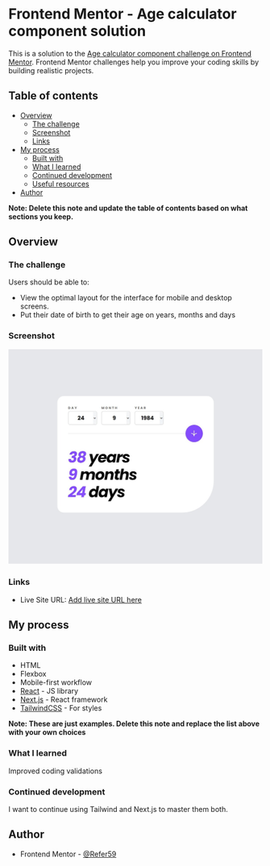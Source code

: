 # Frontend Mentor - Age calculator component solution

This is a solution to the [Age calculator component challenge on Frontend Mentor](https://www.frontendmentor.io/challenges/age-calculator-app-dF9DFFpj-Q). Frontend Mentor challenges help you improve your coding skills by building realistic projects. 

## Table of contents

- [Overview](#overview)
  - [The challenge](#the-challenge)
  - [Screenshot](#screenshot)
  - [Links](#links)
- [My process](#my-process)
  - [Built with](#built-with)
  - [What I learned](#what-i-learned)
  - [Continued development](#continued-development)
  - [Useful resources](#useful-resources)
- [Author](#author)

**Note: Delete this note and update the table of contents based on what sections you keep.**

## Overview

### The challenge

Users should be able to:

- View the optimal layout for the interface for mobile and desktop screens.
- Put their date of birth to get their age on years, months and days

### Screenshot

![](./solution.jpeg)

### Links

- Live Site URL: [Add live site URL here](https://nextjs-tailwind-sage.vercel.app/age-calculator)

## My process

### Built with

- HTML
- Flexbox
- Mobile-first workflow
- [React](https://reactjs.org/) - JS library
- [Next.js](https://nextjs.org/) - React framework
- [TailwindCSS](https://tailwindcss.com//) - For styles

**Note: These are just examples. Delete this note and replace the list above with your own choices**

### What I learned

Improved coding validations

### Continued development

I want to continue using Tailwind and Next.js to master them both.

## Author

- Frontend Mentor - [@Refer59](https://www.frontendmentor.io/profile/Refer59)

